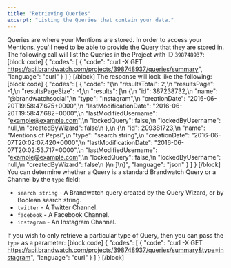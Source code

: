 ```yaml
---
title: "Retrieving Queries"
excerpt: "Listing the Queries that contain your data."
---
```

Queries are where your Mentions are stored. In order to access your Mentions, you'll need to be able to provide the Query that they are stored in. The following call will list the Queries in the Project with ID `398748937`:
[block:code]
{
  "codes": [
    {
      "code": "curl -X GET https://api.brandwatch.com/projects/398748937/queries/summary",
      "language": "curl"
    }
  ]
}
[/block]
The response will look like the following:
[block:code]
{
  "codes": [
    {
      "code": "{\n  \"resultsTotal\": 2,\n  \"resultsPage\": -1,\n  \"resultsPageSize\": -1,\n  \"results\": [\n    {\n      \"id\": 387238732,\n      \"name\": \"@brandwatchsocial\",\n      \"type\": \"instagram\",\n      \"creationDate\": \"2016-06-20T19:58:47.675+0000\",\n      \"lastModificationDate\": \"2016-06-20T19:58:47.682+0000\",\n      \"lastModifiedUsername\": \"example@example.com\",\n      \"lockedQuery\": false,\n      \"lockedByUsername\": null,\n      \"createdByWizard\": false\n    },\n    {\n      \"id\": 209381723,\n      \"name\": \"Mentions of Pepsi\",\n      \"type\": \"search string\",\n      \"creationDate\": \"2016-06-07T20:02:07.420+0000\",\n      \"lastModificationDate\": \"2016-06-07T20:02:53.717+0000\",\n      \"lastModifiedUsername\": \"example@example.com\",\n      \"lockedQuery\": false,\n      \"lockedByUsername\": null,\n      \"createdByWizard\": false\n    }\n  ]\n}",
      "language": "json"
    }
  ]
}
[/block]
You can determine whether a Query is a standard Brandwatch Query or a Channel by the `type` field:

* `search string` - A Brandwatch query created by the Query Wizard, or by Boolean search string.
* `twitter` - A Twitter Channel.
* `facebook` - A Facebook Channel.
* `instagram` - An Instagram Channel.

If you wish to only retrieve a particular type of Query, then you can pass the `type` as a parameter:
[block:code]
{
  "codes": [
    {
      "code": "curl -X GET https://api.brandwatch.com/projects/398748937/queries/summary&type=instagram",
      "language": "curl"
    }
  ]
}
[/block]
